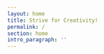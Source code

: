 ```yaml
---
layout: home
title: Strive for Creativity!
permalink: /
section: home
intro_paragraph: ''
---
```

![]()
